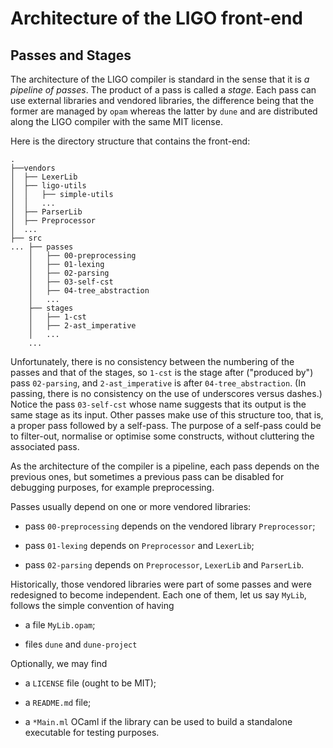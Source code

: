 # Architecture of the LIGO front-end

## Passes and Stages

The architecture of the LIGO compiler is standard in the sense that it
is *a pipeline of passes*. The product of a pass is called a
*stage*. Each pass can use external libraries and vendored libraries,
the difference being that the former are managed by `opam` whereas the
latter by `dune` and are distributed along the LIGO compiler with the
same MIT license.

Here is the directory structure that contains the front-end:

```
.
├──vendors
│  ├── LexerLib
│  ├── ligo-utils
│  │   ├── simple-utils
│  │   ...
│  ├── ParserLib
│  ├── Preprocessor
│  ...
├── src
... ├── passes
    │   ├── 00-preprocessing
    │   ├── 01-lexing
    │   ├── 02-parsing
    │   ├── 03-self-cst
    │   ├── 04-tree_abstraction
    │   ...
    ├── stages
    │   ├── 1-cst
    │   ├── 2-ast_imperative
    │   ...
    ...
```

Unfortunately, there is no consistency between the numbering of the
passes and that of the stages, so `1-cst` is the stage after
("produced by") pass `02-parsing`, and `2-ast_imperative` is after
`04-tree_abstraction`. (In passing, there is no consistency on the use
of underscores versus dashes.) Notice the pass `03-self-cst` whose
name suggests that its output is the same stage as its input. Other
passes make use of this structure too, that is, a proper pass followed
by a self-pass. The purpose of a self-pass could be to filter-out,
normalise or optimise some constructs, without cluttering the
associated pass.

As the architecture of the compiler is a pipeline, each pass depends
on the previous ones, but sometimes a previous pass can be disabled
for debugging purposes, for example preprocessing.

Passes usually depend on one or more vendored libraries:

  * pass `00-preprocessing` depends on the vendored library
    `Preprocessor`;

  * pass `01-lexing` depends on `Preprocessor` and `LexerLib`;

  * pass `02-parsing` depends on `Preprocessor`, `LexerLib` and
    `ParserLib`.

Historically, those vendored libraries were part of some passes and
were redesigned to become independent. Each one of them, let us say
`MyLib`, follows the simple convention of having

  * a file `MyLib.opam`;

  * files `dune` and `dune-project`

Optionally, we may find

  * a `LICENSE` file (ought to be MIT);

  * a `README.md` file;

  * a `*Main.ml` OCaml if the library can be used to build a
    standalone executable for testing purposes.
